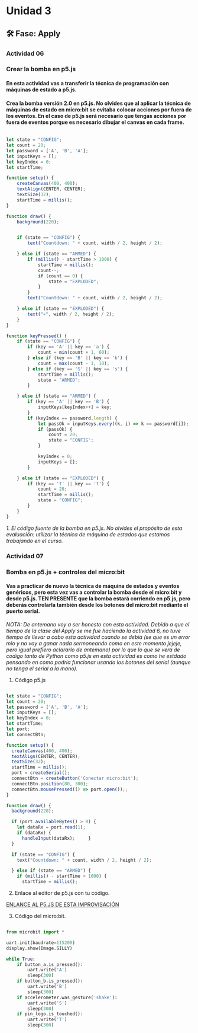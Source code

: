 # Unidad 3


## 🛠 Fase: Apply

### Actividad 06
### Crear la bomba en p5.js

#### En esta actividad vas a transferir la técnica de programación con máquinas de estado a p5.js.

#### Crea la bomba versión 2.0 en p5.js. No olvides que al aplicar la técnica de máquinas de estado en micro:bit se evitaba colocar acciones por fuera de los eventos. En el caso de p5.js será necesario que tengas acciones por fuera de eventos porque es necesario dibujar el canvas en cada frame.

```Javascript

let state = "CONFIG";
let count = 20;
let password = ['A', 'B', 'A'];
let inputKeys = [];
let keyIndex = 0;
let startTime;

function setup() {
    createCanvas(400, 400);
    textAlign(CENTER, CENTER);
    textSize(32);
    startTime = millis();
}

function draw() {
    background(220);


    if (state == "CONFIG") {
        text("Countdown: " + count, width / 2, height / 2);

    } else if (state == "ARMED") {
        if (millis() - startTime > 1000) {
            startTime = millis();
            count--;
            if (count == 0) {
                state = "EXPLODED";
            }
        }
        text("Countdown: " + count, width / 2, height / 2);

    } else if (state == "EXPLODED") {
        text("💀", width / 2, height / 2);
    }
}

function keyPressed() {
    if (state == "CONFIG") {
        if (key == 'A' || key == 'a') {
            count = min(count + 1, 60);
        } else if (key == 'B' || key == 'b') {
            count = max(count - 1, 10);
        } else if (key == 'S' || key == 's') {
            startTime = millis();
            state = "ARMED";
        }

    } else if (state == "ARMED") {
        if (key == 'A' || key == 'B') {
            inputKeys[keyIndex++] = key;
        }
        if (keyIndex == password.length) {
            let passOk = inputKeys.every((k, i) => k == password[i]);
            if (passOk) {
                count = 20;
                state = "CONFIG";
            }

            keyIndex = 0;
            inputKeys = [];
        }

    } else if (state == "EXPLODED") {
        if (key == 'T' || key == 't') {
            count = 20;
            startTime = millis();
            state = "CONFIG";
        }
    }
}

```

*1. El código fuente de la bomba en p5.js. No olvides el propósito de esta evaluación: utilizar la técnica de máquina de estados que estamos trabajando en el curso.*

### Actividad 07
### Bomba en p5.js + controles del micro:bit

#### Vas a practicar de nuevo la técnica de máquina de estados y eventos genéricos, pero esta vez vas a controlar la bomba desde el micro:bit y desde p5.js. TEN PRESENTE que la bomba estará corriendo en p5.js, pero deberás controlarla también desde los botones del micro:bit mediante el puerto serial.

*NOTA: De antemano voy a ser honesto con esta actividad. Debido a que el tiempo de la clase del Apply se me fue haciendo la actividad 6, no tuve tiempo de llevar a cabo esta actividad cuando se debia (se que es un error mio y no voy a ganar nada sermoneando como en este momento jejeje, pero igual prefiero aclararlo de antemano) por lo que lo que se vera de codigo tanto de Python como p5.js en esta actividad es como he estdado pensando en como podria funcionar usando los botones del serial (aunque no tenga el serial a la mano).*

1. Código p5.js

```Javascript

let state = "CONFIG";
let count = 20;
let password = ['A', 'B', 'A'];
let inputKeys = [];
let keyIndex = 0;
let startTime;
let port;
let connectBtn;

function setup() {
  createCanvas(400, 400);
  textAlign(CENTER, CENTER);
  textSize(32);
  startTime = millis();
  port = createSerial();
  connectBtn = createButton('Conectar micro:bit');
  connectBtn.position(80, 300);
  connectBtn.mousePressed(() => port.open());;
}

function draw() {
  background(220);

  if (port.availableBytes() > 0) {
    let dataRx = port.read(1);
    if (dataRx) {
      handleInput(dataRx);     }
  }

  if (state == "CONFIG") {
    text("Countdown: " + count, width / 2, height / 2);

  } else if (state == "ARMED") {
    if (millis() - startTime > 1000) {
      startTime = millis();

```
   
2. Enlace al editor de p5.js con tu código.

[ENLANCE AL P5.JS DE ESTA IMPROVISACIÓN](https://editor.p5js.org/pinwinasio480/sketches/OxuP-D5fl)
   
3. Código del micro:bit.

```Python

from microbit import *

uart.init(baudrate=115200)
display.show(Image.SILLY)

while True:
    if button_a.is_pressed():
        uart.write('A')
        sleep(300)
    if button_b.is_pressed():
        uart.write('B')
        sleep(300)
    if accelerometer.was_gesture('shake'):
        uart.write('S')
        sleep(300)
    if pin_logo.is_touched():
        uart.write('T')
        sleep(300)
``` 




